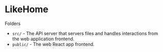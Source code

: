 # LikeHome

Folders
- `src/` - The API server that servers files and handles interactions from the web application frontend.
- `public/` - The web React app frontend.

